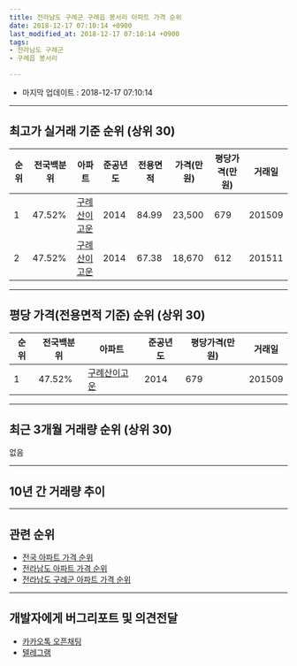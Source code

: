 ```yaml
---
title: 전라남도 구례군 구례읍 봉서리 아파트 가격 순위
date: 2018-12-17 07:10:14 +0900
last_modified_at: 2018-12-17 07:10:14 +0900
tags:
- 전라남도 구례군
- 구례읍 봉서리

---
```


* 마지막 업데이트 : 2018-12-17 07:10:14

---

## 최고가 실거래 기준 순위 (상위 30)


|순위|전국백분위|아파트|준공년도|전용면적|가격(만원)|평당가격(만원)|거래일|
|---|---|---|---|---|---|---|---|
|1|47.52%|[구례산이고운](https://search.naver.com/search.naver?query=%EC%A0%84%EB%9D%BC%EB%82%A8%EB%8F%84+%EA%B5%AC%EB%A1%80%EA%B5%B0+%EA%B5%AC%EB%A1%80%EC%9D%8D+%EB%B4%89%EC%84%9C%EB%A6%AC+%EA%B5%AC%EB%A1%80%EC%82%B0%EC%9D%B4%EA%B3%A0%EC%9A%B4)|2014|84.99|23,500|679|201509|
|2|47.52%|[구례산이고운](https://search.naver.com/search.naver?query=%EC%A0%84%EB%9D%BC%EB%82%A8%EB%8F%84+%EA%B5%AC%EB%A1%80%EA%B5%B0+%EA%B5%AC%EB%A1%80%EC%9D%8D+%EB%B4%89%EC%84%9C%EB%A6%AC+%EA%B5%AC%EB%A1%80%EC%82%B0%EC%9D%B4%EA%B3%A0%EC%9A%B4)|2014|67.38|18,670|612|201511|


---

## 평당 가격(전용면적 기준) 순위 (상위 30)


|순위|전국백분위|아파트|준공년도|평당가격(만원)|거래일|
|---|---|---|---|---|---|
|1|47.52%|[구례산이고운](https://search.naver.com/search.naver?query=%EC%A0%84%EB%9D%BC%EB%82%A8%EB%8F%84+%EA%B5%AC%EB%A1%80%EA%B5%B0+%EA%B5%AC%EB%A1%80%EC%9D%8D+%EB%B4%89%EC%84%9C%EB%A6%AC+%EA%B5%AC%EB%A1%80%EC%82%B0%EC%9D%B4%EA%B3%A0%EC%9A%B4)|2014|679|201509|


---

## 최근 3개월 거래량 순위 (상위 30)

없음

---

## 10년 간 거래량 추이


<div style="width:100%;">
    <canvas id="deal_progress" height="250"></canvas>
</div>

<script>
new Chart(document.getElementById("deal_progress"), {
    type: 'line',
    data: {
        labels: ['200812','200901','200902','200903','200904','200905','200906','200907','200908','200909','200910','200911','200912','201001','201002','201003','201004','201005','201006','201007','201008','201009','201010','201011','201012','201101','201102','201103','201104','201105','201106','201107','201108','201109','201110','201111','201112','201201','201202','201203','201204','201205','201206','201207','201208','201209','201210','201211','201212','201301','201302','201303','201304','201305','201306','201307','201308','201309','201310','201311','201312','201401','201402','201403','201404','201405','201406','201407','201408','201409','201410','201411','201412','201501','201502','201503','201504','201505','201506','201507','201508','201509','201510','201511','201512','201601','201602','201603','201604','201605','201606','201607','201608','201609','201610','201611','201612','201701','201702','201703','201704','201705','201706','201707','201708','201709','201710','201711','201712','201801','201802','201803','201804','201805','201806','201807','201808','201809','201810','201811','201812'],
        datasets: [{
            label: '실거래 수',
            pointRadius: 1,
            data: [0, 0, 0, 0, 0, 0, 0, 0, 0, 0, 0, 0, 0, 0, 0, 0, 0, 0, 0, 0, 0, 0, 0, 0, 0, 0, 0, 0, 0, 0, 0, 0, 0, 0, 0, 0, 0, 0, 0, 0, 0, 0, 0, 0, 0, 0, 0, 0, 0, 0, 0, 0, 0, 0, 0, 0, 0, 0, 0, 0, 0, 0, 0, 0, 0, 0, 0, 0, 0, 0, 0, 3, 3, 5, 3, 7, 6, 7, 4, 5, 2, 5, 4, 7, 4, 2, 3, 2, 0, 0, 0, 0, 0, 0, 1, 0, 0, 0, 5, 0, 2, 0, 1, 0, 0, 0, 0, 3, 2, 1, 2, 1, 1, 0, 2, 1, 0, 0, 0, 0, 0],
            borderColor: "rgba(255, 201, 14, 1)",
            backgroundColor: "rgba(255, 201, 14, 0.5)",
            fill: true,
        }]
    },
    options: {
        responsive: true,
        title: {
            display: true,
            text: '10년간 거래량 추이'
        },
        tooltips: {
            mode: 'index',
            intersect: false,
        },
        hover: {
            mode: 'nearest',
            intersect: true
        },
        scales: {
            xAxes: [{
                display: true,
                scaleLabel: {
                    display: true,
                    labelString: '년/월'
                }
            }],
            yAxes: [{
                display: true,
                ticks: {
                    suggestedMin: 0,
                },
                scaleLabel: {
                    display: true,
                    labelString: '실거래 수'
                }
            }]
        }
    }
});

</script>


---

## 관련 순위

- [전국 아파트 가격 순위](https://inasie.github.io/apt-ranking/전국)
- [전라남도 아파트 가격 순위](https://inasie.github.io/apt-ranking/전라남도)
- [전라남도 구례군 아파트 가격 순위](https://inasie.github.io/apt-ranking/전라남도-구례군)


---

## 개발자에게 버그리포트 및 의견전달

- [카카오톡 오픈채팅](https://open.kakao.com/o/gLJUAP4)
- [텔레그램](https://t.me/inasie)

